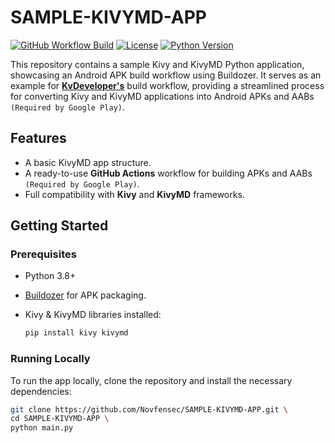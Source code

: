 # SAMPLE-KIVYMD-APP

[![GitHub Workflow Build](https://img.shields.io/github/actions/workflow/status/Novfensec/SAMPLE-KIVYMD-APP/buildozer_action.yml?label=Android%20Build&logo=android&style=for-the-badge)](https://github.com/Novfensec/SAMPLE-KIVYMD-APP/actions)
[![License](https://img.shields.io/github/license/Novfensec/SAMPLE-KIVYMD-APP?style=for-the-badge)](https://github.com/Novfensec/SAMPLE-KIVYMD-APP/blob/main/LICENSE)
[![Python Version](https://img.shields.io/badge/python-3.8+-blue.svg?style=for-the-badge)](https://www.python.org/)

This repository contains a sample Kivy and KivyMD Python application, showcasing an Android APK build workflow using Buildozer. It serves as an example for **[KvDeveloper's](https://github.com/Novfensec/KvDeveloper)** build workflow, providing a streamlined process for converting Kivy and KivyMD applications into Android APKs and AABs `(Required by Google Play)`.

## Features

- A basic KivyMD app structure.
- A ready-to-use **GitHub Actions** workflow for building APKs and AABs `(Required by Google Play)`.
- Full compatibility with **Kivy** and **KivyMD** frameworks.

## Getting Started

### Prerequisites

- Python 3.8+
- [Buildozer](https://github.com/kivy/buildozer) for APK packaging.
- Kivy & KivyMD libraries installed:

    ```bash
    pip install kivy kivymd
    ```

### Running Locally

To run the app locally, clone the repository and install the necessary dependencies:

```bash
git clone https://github.com/Novfensec/SAMPLE-KIVYMD-APP.git \
cd SAMPLE-KIVYMD-APP \
python main.py
```